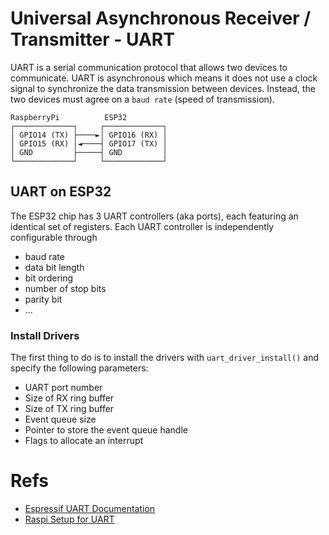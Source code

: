 # Universal Asynchronous Receiver / Transmitter - UART
UART is a serial communication protocol that allows two devices to communicate.
UART is asynchronous which means it does not use a clock signal to synchronize the data transmission between devices.
Instead, the two devices must agree on a `baud rate` (speed of transmission).

```
RaspberryPi          ESP32
┌─────────────┐     ┌─────────────┐
│ GPIO14 (TX) ├────►│ GPIO16 (RX) │
│ GPIO15 (RX) │◄────┤ GPIO17 (TX) │
│ GND         ├─────┤ GND         │
└─────────────┘     └─────────────┘
```

## UART on ESP32
The ESP32 chip has 3 UART controllers (aka ports), each featuring an identical set of registers.
Each UART controller is independently configurable through

- baud rate
- data bit length
- bit ordering
- number of stop bits
- parity bit
- ...

### Install Drivers
The first thing to do is to install the drivers with `uart_driver_install()` and specify the following parameters:

- UART port number
- Size of RX ring buffer
- Size of TX ring buffer
- Event queue size
- Pointer to store the event queue handle
- Flags to allocate an interrupt




# Refs
- [Espressif UART Documentation](https://docs.espressif.com/projects/esp-idf/en/stable/esp32/api-reference/peripherals/uart.html)
- [Raspi Setup for UART](https://www.electronicwings.com/raspberry-pi/raspberry-pi-uart-communication-using-python-and-c)